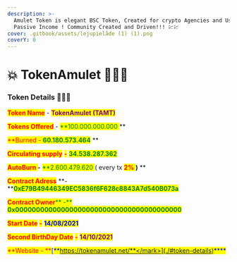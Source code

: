 ```yaml
---
description: >-
  Amulet Token is elegant BSC Token, Created for crypto Agencies and Users !
  Passive Income ! Community Created and Driven!!! 💹💹
cover: .gitbook/assets/lejupielāde (1) (1).png
coverY: 0
---
```


# 💥 TokenAmulet  💎💎💎

### Token Details 💎💎💎

<mark style="color:red;">**Token Name**</mark> - <mark style="color:purple;"></mark><mark style="color:purple;">**TokenAmulet (TAMT)**</mark>

<mark style="color:red;">**Tokens Offered**</mark> - <mark style="color:green;">**100.000.000.000  **</mark><mark style="color:red;">** **</mark>

<mark style="color:red;">**Burned - **</mark><mark style="color:green;">**60.180.573.464**</mark><mark style="color:red;">** **</mark>

<mark style="color:red;">**Circulating supply**</mark> <mark style="color:red;">**-**</mark> <mark style="color:green;">**34.538.287.362**</mark>

<mark style="color:red;">**AutoBurn **</mark> <mark style="color:red;">**-**</mark> <mark style="color:green;">**2.600.479.620 **</mark><mark style="color:orange;">**( every tx **</mark><mark style="color:red;">**2% **</mark><mark style="color:orange;">**)**</mark><mark style="color:green;">** **</mark>

<mark style="color:red;">**Contract Adress**</mark> **- **<mark style="color:green;">**0xE79B49446349EC5836f6F628c8843A7d540B073a**</mark>

<mark style="color:red;">**Contract Owner**</mark><mark style="color:red;"><mark style="color:green;">** **<mark style="color:green;"></mark><mark style="color:red;">**-**</mark> <mark style="color:green;">**0x0000000000000000000000000000000000000000**</mark>

<mark style="color:red;">**Start Date**</mark> <mark style="color:red;">**-**</mark> <mark style="color:blue;">**14/08/2021**</mark>

<mark style="color:red;">**Second BirthDay Date**</mark> <mark style="color:red;">**-**</mark> <mark style="color:purple;">**14/10/2021**</mark>

<mark style="color:red;">**Website - **</mark>[<mark style="color:blue;">**https://tokenamulet.net/**</mark>](./#token-details)<mark style="color:blue;">****</mark>
